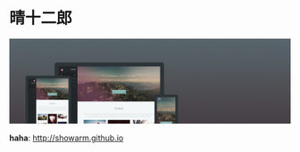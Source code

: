 # 晴十二郎

[![haha](assets/images/screenshot.png)](http://showarm.github.io/)


**haha**: http://showarm.github.io

